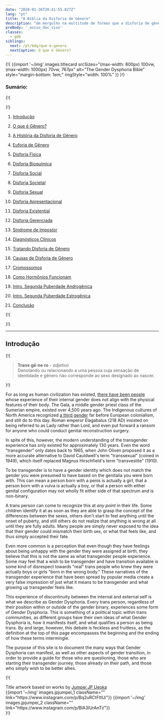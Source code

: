 ```yaml
---
date: "2020-01-26T20:41:55.827Z"
lang: "pt"
title: "A Bíblia da Disforia de Gênero"
description: "Um mergulho na multitude de formas que a disforia de gênero se manifesta e o que significa ser transgênero."
preBody: '_aviso_doc_vivo'
classes:
  - gdb
siblings:
  next: /pt/bdg/que-e-genero
  nextCaption: O que é Gênero?
---
```



{!{
{{import
  '~/img'
  images.titlecard
  srcSizes="(max-width: 800px) 100vw, (max-width: 1000px) 70vw, 767px"
  alt="The Gender Dysphoria Bible"
  style="margin-bottom: 1em;"
  imgStyle="width: 100%"
}}
}!}

### Sumário:

{!{ <div class="two-column-list"> }!}

1. [Introdução](#Introdução)

2. [O que é Gênero?](/pt/bdg/que-e-genero)

3. [A História da Disforia de Gênero](/pt/bdg/historia)

4. [Euforia de Gênero](/pt/bdg/euforia)

5. [Disforia Física](/pt/bdg/disforia-fisica)

6. [Disforia Bioquímica](/pt/bdg/disforia-bioquimica)

7. [Disforia Social](/pt/bdg/disforia-social)

8. [Disforia Societal](/pt/bdg/disforia-societal)

9. [Disforia Sexual](/pt/bdg/disforia-sexual)

10. [Disforia Apresentacional](/pt/bdg/disforia-apresentacional)

11. [Disforia Existential](/pt/bdg/disforia-existencial)

12. [Disforia Gerenciada](/pt/bdg/disforia-gerenciada)

13. [Síndrome de Impostor](/pt/bdg/sindrome-de-impostor)

14. [Diagnósticos Clínicos](/pt/bdg/diagnostico)

15. [Tratando Disforia de Gênero](/pt/bdg/tratamento)

16. [Causas de Disforia de Gênero](/pt/bdg/causas)

17. [Cromossomos](/pt/bdg/cromossomos)

18. [Como Hormônios Funcionam](/pt/bdg/hormonios)

19. [Intro. Segunda Puberdade Androgênica](/pt/bdg/segunda-puberdade-masc)

20. [Intro. Segunda Puberdade Estrogênica](/pt/bdg/segunda-puberdade-fem)

21. [Conclusão](/pt/bdg/conclusao)

{!{ </div> }!}

<hr class="print-break-after print-hidden">

## Introdução

{!{
<div class="gutter"><blockquote>
  <strong>Trans·gê·ne·ro</strong> - <em>adjetivo</em><br>
  Denotando ou relacionando a uma pessoa cuja sensação de identidade e gênero não corresponde ao sexo designado ao nascer.
</blockquote></div>
}!}

For as long as human civilization has existed, [there have been people](https://en.wikipedia.org/wiki/Transgender_history) whose experience of their internal gender does not align with the physical features of their body. The Gala, a middle gender priest class of the Sumerian empire, existed over 4,500 years ago. The Indigenous cultures of North America recognized [a third gender](https://en.wikipedia.org/wiki/Third_gender) far before European colonialism, and still do to this day. Roman emperor Elagabalus (218 AD) insisted on being referred to as Lady rather than Lord, and even put forward a ransom for anyone who could conduct genital reconstruction surgery.

In spite of this, however, the modern understanding of the transgender experience has only existed for approximately 130 years. Even the word "transgender" only dates back to 1965, when John Oliven proposed it as a more accurate alternative to David Cauldwell's term "transsexual" (coined in 1949), which itself replaced Magnus Hirschfield's term "transvestite" (1910).

To be transgender is to have a gender identity which does not match the gender you were presumed to have based on the genitalia you were born with. This can mean a person born with a penis is actually a girl, that a person born with a vulva is actually a boy, or that a person with either genital configuration may not wholly fit either side of that spectrum and is non-binary.

A trans person can come to recognize this at *any point* in their life. Some children identify it at as soon as they are able to grasp the concept of the differences between the sexes, others don't start to feel anything until the onset of puberty, and still others do not realize that anything is wrong at all until they are fully adults. Many people are simply never exposed to the idea that their gender could mismatch their birth sex, or what that feels like, and thus simply accepted their fate.

Even more common is a perception that even though they have feelings about being unhappy with the gender they were assigned at birth, they believe that this is not the same as what transgender people experience. Some may feel that a wish to be transgender and have transition available is some kind of disrespect towards "real" trans people who knew they were actually boys or girls "born in the wrong body." These narratives of the transgender experience that have been spread by popular media create a very false impression of just what it means to be transgender and what growing up transgender feels like.

This experience of discontinuity between the internal and external self is what we describe as Gender Dysphoria. Every trans person, regardless of their position within or outside of the gender binary, experiences some form of Gender Dysphoria. This is something of a political topic within trans communities, as different groups have their own ideas of what Gender Dysphoria is, how it manifests itself, and what qualifies a person as being trans. By and large, however, this debate is feckless and fruitless, as the definition at the top of this page encompasses the beginning and the ending of how these terms intermingle.

The purpose of this site is to document the many ways that Gender Dysphoria can manifest, as well as other aspects of gender transition, in order to provide a guide for those who are questioning, those who are starting their transgender journey, those already on their path, and those who simply wish to be better allies.

{!{
<div class="gutter flex flex-end print-inline print-span2 print-center">
<span>Title artwork based on works by <a href="https://www.instagram.com/jp_means_jumpei/">Jumpei JP Ueoka</a></span>
<div class="grid-row" style="grid-template-columns: 1fr 1fr">
{{import '~/img' images.jpjumpei_1 className="" link="https://www.instagram.com/p/Bq2uRCtFttU/"}}
{{import '~/img' images.jpjumpei_2 className="" link="https://www.instagram.com/p/BlA3IUrAnTi/"}}
</div>
</div>
}!}
